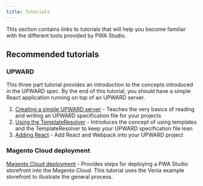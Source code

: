 ```yaml
---
title: Tutorials
---
```


This section contains links to tutorials that will help you become familiar with the different tools provided by PWA Studio.

## Recommended tutorials

### UPWARD

This three part tutorial provides an introduction to the concepts introduced in the UPWARD spec.
By the end of this tutorial, you should have a simple React application running on top of an UPWARD server.

1.  [Creating a simple UPWARD server][] - Teaches the very basics of reading and writing an UPWARD specification file for your projects
2.  [Using the TemplateResolver][] - Introduces the concept of using templates and the TemplateResolver to keep your UPWARD specification file lean
3.  [Adding React][] - Add React and Webpack into your UPWARD project

### Magento Cloud deployment

[Magento Cloud deployment][] - Provides steps for deploying a PWA Studio storefront into the Magento Cloud.
This tutorial uses the Venia example storefront to illustrate the general process.

[creating a simple upward server]: <{{site.baseurl}}{%link tutorials/hello-upward/simple-server/index.md%}>
[using the templateresolver]: <{{site.baseurl}}{%link tutorials/hello-upward/using-template-resolver/index.md%}>
[adding react]: <{{site.baseurl}}{%link tutorials/hello-upward/adding-react/index.md%}>
[magento cloud deployment]: <{{site.baseurl}}{%link tutorials/cloud-deploy/index.md %}>
